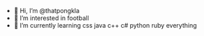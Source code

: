 - 👋 Hi, I’m @thatpongkla
- 👀 I’m interested in football
- 🌱 I’m currently learning css java c++ c# python ruby everything
